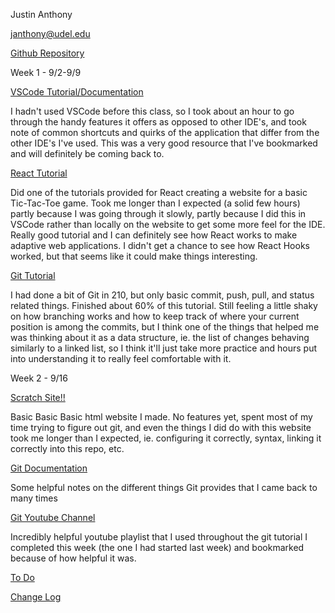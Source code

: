 Justin Anthony

janthony@udel.edu 


[Github Repository](https://github.com/janthony-ud/CISC275-Portfolio)

Week 1 - 9/2-9/9

[VSCode Tutorial/Documentation](https://code.visualstudio.com/docs/getstarted/userinterface)

I hadn't used VSCode before this class, so I took about an hour to go through the handy features it offers as opposed to other IDE's, and took note of common shortcuts and quirks of the application that differ from the other IDE's I've used. This was a very good resource that I've bookmarked and will definitely be coming back to. 

[React Tutorial](https://github.com/janthony-ud/CISC275-Portfolio/blob/main/indexReact.js)

Did one of the tutorials provided for React creating a website for a basic Tic-Tac-Toe game. Took me longer than I expected (a solid few hours) partly because I was going through it slowly, partly because I did this in VSCode rather than locally on the website to get some more feel for the IDE. Really good tutorial and I can definitely see how React works to make adaptive web applications. I didn't get a chance to see how React Hooks worked, but that seems like it could make things interesting. 

[Git Tutorial](https://learngitbranching.js.org/)

I had done a bit of Git in 210, but only basic commit, push, pull, and status related things. Finished about 60% of this tutorial. Still feeling a little shaky on how branching works and how to keep track of where your current position is among the commits, but I think one of the things that helped me was thinking about it as a data structure, ie. the list of changes behaving similarly to a linked list, so I think it'll just take more practice and hours put into understanding it to really feel comfortable with it. 

Week 2 - 9/16

<a href = "Scratch.html">Scratch Site!!</a>

Basic Basic Basic html website I made. No features yet, spent most of my time trying to figure out git, and even the things I did do with this website took me longer than I expected, ie. configuring it correctly, syntax, linking it correctly into this repo, etc. 

[Git Documentation](https://git-scm.com/docs)

Some helpful notes on the different things Git provides that I came back to many times

[Git Youtube Channel](https://www.youtube.com/playlist?list=PLFIM0718LjIVknj6sgsSceMqlq242-jNf)

Incredibly helpful youtube playlist that I used throughout the git tutorial I completed this week (the one I had started last week) and bookmarked because of how helpful it was.


[To Do](https://janthony-ud.github.io/275-Basic-Site/ToDo.html)

[Change Log](https://janthony-ud.github.io/275-Basic-Site/ChangeLog.html)

